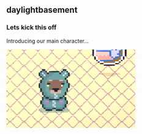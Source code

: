 ## daylightbasement

### Lets kick this off

Introducing our main character...

![We are calling him Mitch](./assets/introducing-mitch.gif)
